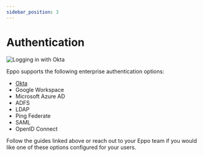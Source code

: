 ```yaml
---
sidebar_position: 3
---
```


# Authentication

![Logging in with Okta](/img/reference/okta.png)

Eppo supports the following enterprise authentication options:

- [Okta](/administration/okta)
- Google Workspace
- Microsoft Azure AD
- ADFS
- LDAP
- Ping Federate
- SAML
- OpenID Connect  

Follow the guides linked above or reach out to your Eppo team if you would like one of these options configured for your users.
